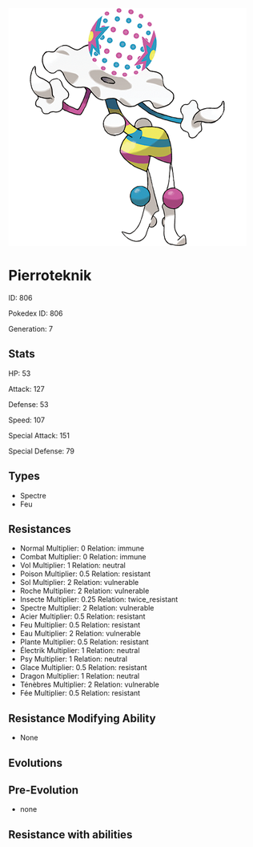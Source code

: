 ![](https://raw.githubusercontent.com/PokeAPI/sprites/master/sprites/pokemon/other/official-artwork/806.png)

# Pierroteknik
ID: 806

Pokedex ID: 806

Generation: 7

## Stats

HP: 53

Attack: 127

Defense: 53

Speed: 107

Special Attack: 151

Special Defense: 79

## Types

- Spectre
- Feu
## Resistances

- Normal Multiplier: 0 Relation: immune
- Combat Multiplier: 0 Relation: immune
- Vol Multiplier: 1 Relation: neutral
- Poison Multiplier: 0.5 Relation: resistant
- Sol Multiplier: 2 Relation: vulnerable
- Roche Multiplier: 2 Relation: vulnerable
- Insecte Multiplier: 0.25 Relation: twice_resistant
- Spectre Multiplier: 2 Relation: vulnerable
- Acier Multiplier: 0.5 Relation: resistant
- Feu Multiplier: 0.5 Relation: resistant
- Eau Multiplier: 2 Relation: vulnerable
- Plante Multiplier: 0.5 Relation: resistant
- Électrik Multiplier: 1 Relation: neutral
- Psy Multiplier: 1 Relation: neutral
- Glace Multiplier: 0.5 Relation: resistant
- Dragon Multiplier: 1 Relation: neutral
- Ténèbres Multiplier: 2 Relation: vulnerable
- Fée Multiplier: 0.5 Relation: resistant
## Resistance Modifying Ability

- None

## Evolutions

## Pre-Evolution

- none

## Resistance with abilities
